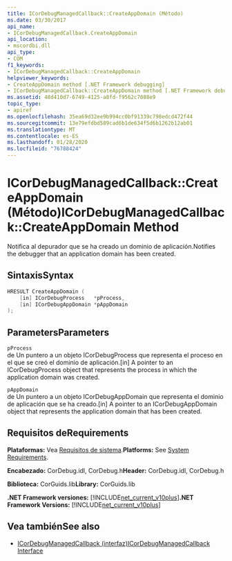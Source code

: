 ```yaml
---
title: ICorDebugManagedCallback::CreateAppDomain (Método)
ms.date: 03/30/2017
api_name:
- ICorDebugManagedCallback.CreateAppDomain
api_location:
- mscordbi.dll
api_type:
- COM
f1_keywords:
- ICorDebugManagedCallback::CreateAppDomain
helpviewer_keywords:
- CreateAppDomain method [.NET Framework debugging]
- ICorDebugManagedCallback::CreateAppDomain method [.NET Framework debugging]
ms.assetid: 48d410d7-6749-4125-a8fd-f9562c7088e9
topic_type:
- apiref
ms.openlocfilehash: 35ea69d32ee9b994cc0bf91339c798edcd472f44
ms.sourcegitcommit: 13e79efdbd589cad6b1de634f5d6b1262b12ab01
ms.translationtype: MT
ms.contentlocale: es-ES
ms.lasthandoff: 01/28/2020
ms.locfileid: "76788424"
---
```

# <a name="icordebugmanagedcallbackcreateappdomain-method"></a><span data-ttu-id="a33be-102">ICorDebugManagedCallback::CreateAppDomain (Método)</span><span class="sxs-lookup"><span data-stu-id="a33be-102">ICorDebugManagedCallback::CreateAppDomain Method</span></span>
<span data-ttu-id="a33be-103">Notifica al depurador que se ha creado un dominio de aplicación.</span><span class="sxs-lookup"><span data-stu-id="a33be-103">Notifies the debugger that an application domain has been created.</span></span>  
  
## <a name="syntax"></a><span data-ttu-id="a33be-104">Sintaxis</span><span class="sxs-lookup"><span data-stu-id="a33be-104">Syntax</span></span>  
  
```cpp  
HRESULT CreateAppDomain (  
    [in] ICorDebugProcess   *pProcess,  
    [in] ICorDebugAppDomain *pAppDomain  
);  
```  
  
## <a name="parameters"></a><span data-ttu-id="a33be-105">Parameters</span><span class="sxs-lookup"><span data-stu-id="a33be-105">Parameters</span></span>  
 `pProcess`  
 <span data-ttu-id="a33be-106">de Un puntero a un objeto ICorDebugProcess que representa el proceso en el que se creó el dominio de aplicación.</span><span class="sxs-lookup"><span data-stu-id="a33be-106">[in] A pointer to an ICorDebugProcess object that represents the process in which the application domain was created.</span></span>  
  
 `pAppDomain`  
 <span data-ttu-id="a33be-107">de Un puntero a un objeto ICorDebugAppDomain que representa el dominio de aplicación que se ha creado.</span><span class="sxs-lookup"><span data-stu-id="a33be-107">[in] A pointer to an ICorDebugAppDomain object that represents the application domain that has been created.</span></span>  
  
## <a name="requirements"></a><span data-ttu-id="a33be-108">Requisitos de</span><span class="sxs-lookup"><span data-stu-id="a33be-108">Requirements</span></span>  
 <span data-ttu-id="a33be-109">**Plataformas:** Vea [Requisitos de sistema](../../../../docs/framework/get-started/system-requirements.md).</span><span class="sxs-lookup"><span data-stu-id="a33be-109">**Platforms:** See [System Requirements](../../../../docs/framework/get-started/system-requirements.md).</span></span>  
  
 <span data-ttu-id="a33be-110">**Encabezado:** CorDebug.idl, CorDebug.h</span><span class="sxs-lookup"><span data-stu-id="a33be-110">**Header:** CorDebug.idl, CorDebug.h</span></span>  
  
 <span data-ttu-id="a33be-111">**Biblioteca:** CorGuids.lib</span><span class="sxs-lookup"><span data-stu-id="a33be-111">**Library:** CorGuids.lib</span></span>  
  
 <span data-ttu-id="a33be-112">**.NET Framework versiones:** [!INCLUDE[net_current_v10plus](../../../../includes/net-current-v10plus-md.md)]</span><span class="sxs-lookup"><span data-stu-id="a33be-112">**.NET Framework Versions:** [!INCLUDE[net_current_v10plus](../../../../includes/net-current-v10plus-md.md)]</span></span>  
  
## <a name="see-also"></a><span data-ttu-id="a33be-113">Vea también</span><span class="sxs-lookup"><span data-stu-id="a33be-113">See also</span></span>

- [<span data-ttu-id="a33be-114">ICorDebugManagedCallback (interfaz)</span><span class="sxs-lookup"><span data-stu-id="a33be-114">ICorDebugManagedCallback Interface</span></span>](icordebugmanagedcallback-interface.md)
